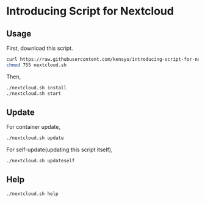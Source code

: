 # Introducing Script for Nextcloud

## Usage
First, download this script.

```bash
curl https://raw.githubusercontent.com/kensyo/introducing-script-for-nextcloud/master/nextcloud.sh -o nextcloud.sh
chmod 755 nextcloud.sh
```

Then,

```bash
./nextcloud.sh install
./nextcloud.sh start
```

## Update
For container update,
```bash
./nextcloud.sh update
```

For self-update(updating this script itself),
```bash
./nextcloud.sh updateself
```

## Help

```bash
./nextcloud.sh help
```
